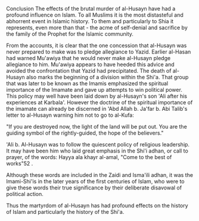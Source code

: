 


Conclusion
The effects of the brutal murder of al-Husayn have had a profound
influence on Islam. To all Muslims it is the most distasteful and
abhorrent event in Islamic history. To them and particularly to Shia it
represents, even more than that - the acme of self­-denial and sacrifice
by the family of the Prophet for the Islamic community.

From the accounts, it is clear that the one concession that al-Husayn
was never pre­pared to make was to pledge allegiance to Yazid. Earlier
al-Hasan had warned Mu'awiya that he would never make al-Husayn pledge
allegiance to him. Mu'awiya appears to have heeded this advice and
avoided the confrontation that Yazid had pre­cipitated. The death of
al-Husayn also marks the beginning of a division within the Shi'a. That
group that was later to be known as the Imamis emphasized the spiritual
importance of the Imamate and gave up attempts to win political power.
This policy may well have been laid down by al-Husayn's son 'Ali after
his experiences at Karbala'. However the doctrine of the spiritual
importance of the imamate can already be discerned in 'Abd Allah b.
Ja'far b. Abi Talib's letter to al-Husayn warning him not to go to
al-Kufa:

"If you are destroyed now, the light of the land will be put out. You
are the guiding symbol of the rightly-guided, the hope of the
believers."

'Ali b. Al-Husayn was to follow the quiescent policy of religious
leadership. It may have been him who laid great emphasis in the Shi'i
adhan, or call to prayer, of the words: Hayya ala khayr al-amal, "Come
to the best of works"52 .

Although these words are included in the Zaidi and Isma'ili adhan, it
was the lmami-Shi'is in the later years of the first centuries of Islam,
who were to give these words their true signifi­cance by their
deliberate disavowal of political action.

Thus the martyrdom of al-Husayn has had profound effects on the history
of Islam and particularly the history of the Shi'a.


